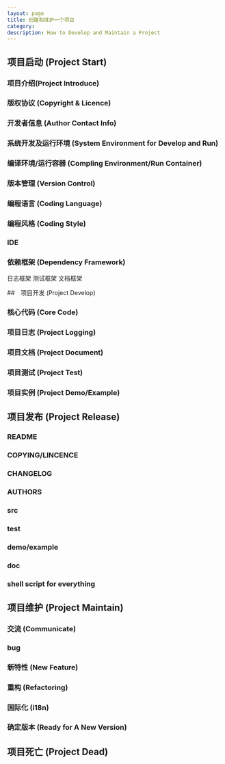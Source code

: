 ```yaml
---
layout: page
title: 创建和维护一个项目
category: 
description: How to Develop and Maintain a Project
---
```


## 项目启动 (Project Start)

### 项目介绍(Project Introduce)

### 版权协议 (Copyright & Licence)

### 开发者信息 (Author Contact Info)

### 系统开发及运行环境 (System Environment for Develop and Run)

### 编译环境/运行容器 (Compling Environment/Run Container)

### 版本管理 (Version Control)

### 编程语言 (Coding Language)

### 编程风格 (Coding Style)

### IDE

### 依赖框架 (Dependency Framework)
日志框架
测试框架
文档框架

##　项目开发 (Project Develop)

### 核心代码 (Core Code)

### 项目日志 (Project Logging)

### 项目文档 (Project Document)

### 项目测试 (Project Test)

### 项目实例 (Project Demo/Example)

## 项目发布 (Project Release)

### README

### COPYING/LINCENCE

### CHANGELOG

### AUTHORS

### src

### test

### demo/example

### doc

### shell script for everything

## 项目维护 (Project Maintain)

### 交流 (Communicate)

### bug

### 新特性 (New Feature)

### 重构 (Refactoring)

### 国际化 (i18n)

### 确定版本 (Ready for A New Version)

## 项目死亡 (Project Dead)